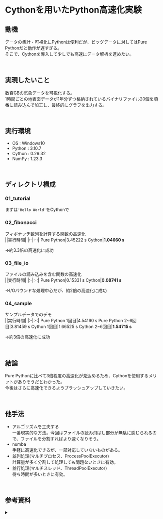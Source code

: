 # Cythonを用いたPython高速化実験
## 動機
データの集計・可視化にPythonは便利だが、ビッグデータに対してはPure Pythonだと動作が遅すぎる。  
そこで、Cythonを導入して少しでも高速にデータ解析を進めたい。

<br>

## 実現したいこと
数百GBの気象データを可視化する。  
1時間ごとの地表面データが1年分ずつ格納されているバイナリファイル20個を順番に読み込んで加工し、最終的にグラフを出力する。  

<br>

## 実行環境
<!-- 01~04 -->
- OS : Windows10
- Python : 3.10.7
- Cython : 0.29.32
- NumPy : 1.23.3

<!-- 05
- OS : CentOS7
- Python : 3.9.
- Cython : 
- NumPy :  -->

<br>

## ディレクトリ構成
### 01_tutorial
まずは`'Hello World'`をCythonで

### 02_fibonacci
フィボナッチ数列を計算する関数の高速化  
||実行時間|
|:-|:-:|
Pure Python|3.45222 s
Cython|**1.04660 s**

→約3.3倍の高速化に成功

<!-- 
n = 30, loop = 100
PP:0.49631
CY:0.17051
 -->

### 03_file_io
ファイルの読み込みを含む関数の高速化  
||実行時間|
|:-|:-:|
Pure Python|0.15331 s
Cython|**0.08741 s**

→I/Oバウンドな処理中心だが、約2倍の高速化に成功

### 04_sample
サンプルデータでのデモ  
||実行時間|
|:-|:-:|
Pure Python 1回目|4.54160 s
Pure Python 2~6回目|3.81459 s
Cython 1回目|1.66525 s
Cython 2~6回目|**1.54715 s**

→約3倍の高速化に成功
<!-- したが、更なる高速化に向けてボトルネックはどこなのか探す
【課題】
- Cython内で正しくNumPyをつかえているのか
- 読み込みの行が1ループに付き3回呼び出されていること
  - `.reshape`と変数選択を別の行でやるべき？
  - 改行なしにしてみる
- 以下のどれが最速か
  - `hist = hist + _hist`
  - `hist += _hist`
  - `hist = np.add(hist, _hist)`
- ヒストグラムをスクラッチで実装する
- `hist = np.histgram(...)[0]` or `hist, _ = np.histgram(...)`
- `np.histgram(..., bins=40, range=(0,200))` -> `np.histgram(..., bins=40., range=(0.,200.))`
-  -->

<!-- ## 05_real
実データでの検証  
||実行時間|
|:-|:-:|
Pure Python 1回目| s
Pure Python 2回目| s
Cython 1回目| s
Cython 2回目| s

→ -->

<br>

## 結論
Pure Pythonに比べて3倍程度の高速化が見込めるため、Cythonを使用するメリットがありそうだとわかった。  
今後はさらに高速化できるようブラッシュアップしていきたい。
<!-- 複数回同じプログラムを実行する際にはCythonは有効な手段である。特にfor文の多いプログラムには有効。  
一方、ビッグデータ集計時のように一度きりしか実行しないプログラムやI/Oバウンドな処理に関しては高速化が見込めず、Cythonを使用するメリットが小さいため、他手法を検討する必要がある。また、演算にndarrayを使用したり、データ型を単精度にすることで高速化できることもわかった。 -->

<br>

## 他手法
- アルゴリズムを工夫する  
  一番現実的な方法。今回はファイルの読み飛ばし部分が無駄に感じられるので、ファイルを分割すればより速くなりそう。
  <!-- 一番現実的な方法。今回はファイルのI/Oがボトルネックと考えられるので、ファイルを分割するのが良さそう。 -->
- numba  
  手軽に高速化できるが、一部対応していないものがある。
  <!-- 手軽に高速化できるが、Cython同様のデメリットを持ち、一部対応していないものもある。 -->
- 並列処理(マルチプロセス、ProcessPoolExecutor)  
  計算量が多く分割して処理しても問題ないときに有効。
  <!-- 今回はI/Oバウンドと考えられるので、効果は薄そう。 -->
- 並行処理(マルチスレッド、ThreadPoolExecutor)  
  待ち時間が多いときに有効。

<br>

## 参考資料
<details><summary></summary>

Cythonの環境構築
- 環境構築からコンパイルまで  
  https://qiita.com/gwappa/items/db1f6f27218da0c5a932  
  https://qiita.com/en3/items/1f1a609c4d7c8f3066a7

<!-- NumPyをCython内で使用する方法
-  -->

実行時間計測
- timeモジュール  
  https://docs.python.org/ja/3/library/time.html
- timeitモジュール  
  https://docs.python.org/ja/3/library/timeit.html  
  https://note.nkmk.me/python-timeit-measure/
- cProfile  
  https://docs.python.org/ja/3/library/profile.html  
  https://qiita.com/meshidenn/items/4dbde22d1e7a13a255bb
- pstatsモジュール  
  https://docs.python.org/ja/3/library/profile.html#module-pstats
- line_profiler  
  https://qiita.com/aratana_tamutomo/items/aa3b723a3dd7a44e45d6
- timeコマンド  
  https://qiita.com/tossh/items/659e5934e52b38183200

</details>